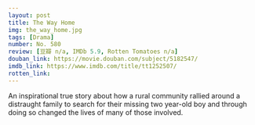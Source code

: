 ```yaml
---
layout: post 
title: The Way Home
img: the_way_home.jpg
tags: [Drama]
number: No. 580
review: [豆瓣 n/a, IMDb 5.9, Rotten Tomatoes n/a]
douban_link: https://movie.douban.com/subject/5182547/
imdb_link: https://www.imdb.com/title/tt1252507/
rotten_link:
---
```


An inspirational true story about how a rural community rallied around a distraught family to search for their missing two year-old boy and through doing so changed the lives of many of those involved.